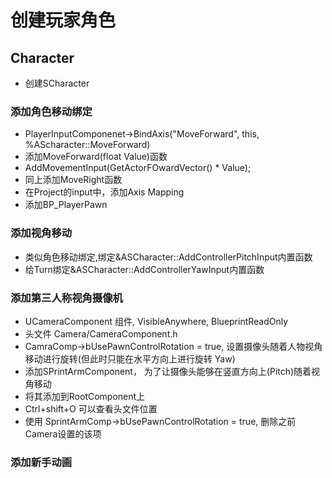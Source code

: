 # 创建玩家角色
## Character
+ 创建SCharacter
### 添加角色移动绑定
+ PlayerInputComponenet->BindAxis("MoveForward", this, %AScharacter::MoveForward)
+ 添加MoveForward(float Value)函数
+ AddMovementInput(GetActorFOwardVector() * Value);
+ 同上添加MoveRight函数
+ 在Project的input中，添加Axis Mapping
+ 添加BP_PlayerPawn
### 添加视角移动
+ 类似角色移动绑定,绑定&ASCharacter::AddControllerPitchInput内置函数
+ 给Turn绑定&ASCharacter::AddControllerYawInput内置函数
### 添加第三人称视角摄像机
+ UCameraComponent 组件, VisibleAnywhere, BlueprintReadOnly
+ 头文件 Camera/CameraComponent.h
+ CamraComp->bUsePawnControlRotation = true, 设置摄像头随着人物视角移动进行旋转(但此时只能在水平方向上进行旋转 Yaw)
+ 添加SPrintArmComponent， 为了让摄像头能够在竖直方向上(Pitch)随着视角移动
+ 将其添加到RootComponent上
+ Ctrl+shift+O 可以查看头文件位置
+ 使用 SprintArmComp->bUsePawnControlRotation = true, 删除之前Camera设置的该项
### 添加新手动画